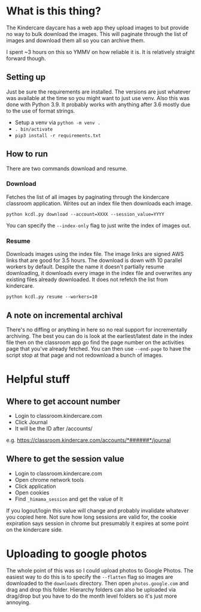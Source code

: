 # What is this thing?

The Kindercare daycare has a web app they upload images to but provide no way to
bulk download the images.  This will paginate through the list of images and
download them all so you can archive them.

I spent ~3 hours on this so YMMV on how reliable it is.  It is relatively
straight forward though.

## Setting up

Just be sure the requirements are installed.  The versions are just whatever was
available at the time so you might want to just use venv.  Also this was done
with Python 3.9.  It probably works with anything after 3.6 mostly due to the
use of format strings.

- Setup a venv via `python -m venv .`
- `. bin/activate`
- `pip3 install -r requirements.txt`

## How to run

There are two commands download and resume.

### Download

Fetches the list of all images by paginating through the kindercare classroom
application.  Writes out an index file then downloads each image.

`python kcdl.py download --account=XXXX --session_value=YYYY`

You can specify the `--index-only` flag to just write the index of images out.

### Resume

Downloads images using the index file.  The image links are signed AWS links
that are good for 3.5 hours.  The download is down with 10 parallel workers by
default.  Despite the name it doesn't partially resume downloading, it downloads
every image in the index file and overwrites any existing files already
downloaded.  It does not refetch the list from kindercare.

`python kcdl.py resume --workers=10`

## A note on incremental archival

There's no diffing or anything in here so no real support for incrementally
archiving.  The best you can do is look at the earliest/latest date in the index
file then on the classroom app go find the page number on the activities page
that you've already fetched.  You can then use `--end-page` to have the script
stop at that page and not redownload a bunch of images.

# Helpful stuff

## Where to get account number

- Login to classroom.kindercare.com
- Click Journal
- It will be the ID after /accounts/

e.g. https://classroom.kindercare.com/accounts/*######*/journal

## Where to get the session value

- Login to classroom.kindercare.com
- Open chrome network tools
- Click application
- Open cookies
- Find `_himama_session` and get the value of It

If you logout/login this value will change and probably invalidate whatever you
copied here.  Not sure how long sessions are valid for, the cookie expiration
says session in chrome but presumably it expires at some point on the
kindercare side.

# Uploading to google photos

The whole point of this was so I could upload photos to Google Photos.  The
easiest way to do this is to specify the `--flatten` flag so images are
downloaded to the `downloads` directory.  Then open `photos.google.com` and
drag and drop this folder.  Hierarchy folders can also be uploaded via drag/drop
but you have to do the month level folders so it's just more annoying.
